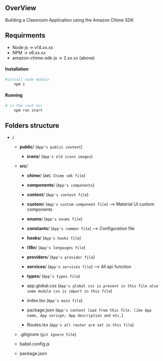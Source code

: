 ## OverView
Building a Classroom Application using the Amazon Chime SDK

## Requirments
- Node js -> v14.xx.xx
- NPM -> v6.xx.xx
- amazon-chime-sdk-js -> 2.xx.xx (above)

#### Installation
```bash
#install node module
    npm i
```

#### Running

```bash
# in the root dir
    npm run start
```

## Folders structure

- /

  - **public**/ (`App's public content`)
    - **icons**/ (`App's old icons images`)

  - **src**/

    - **chime**/ (`AWS Chime sdk file`)

    - **components**/ (`App's components`)

    - **context**/ (`App's context file`)

    - **custom**/ (`App's custom component file`)
        --> Material UI custom components

    - **enums**/ (`App's enums file`)

    - **constants**/ (`App's common file`)
        --> Configuration file
    
    - **hooks**/ (`App's hooks file`)

    - **i18n**/ (`App's lengauges file`)

    - **providers**/ (`App's provider file`)

    - **services**/ (`App's services file`)
        --> All api function

    - **types**/ (`App's types file`)

    - app.global.css (`App's global css is present in this file also some module css is import in this file`)


    - index.tsx (`App's main file`)

    - package.json (`App's content load from this file. like App name, App versipn, App description and etc.`)

    - Routes.tsx (`App's all router are set in this file`)


  - .gitignore (`git ignore file`)

  - babel.config.js

  - package.json




